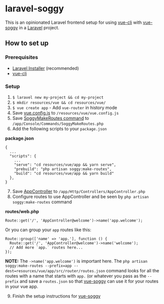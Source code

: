 # laravel-soggy

This is an opinionated Laravel frontend setup for using [vue-cli](https://cli.vuejs.org) with [vue-soggy](https://github.com/truefrontier/laravel-soggy) in a [Laravel](https://laravel.com/) project.

## How to set up

### Prerequisites

- [Laravel Installer](https://laravel.com/docs/7.x#installing-laravel) (recommended)
- [vue-cli](https://cli.vuejs.org/guide/installation.html)

### Setup

1. `$ laravel new my-project && cd my-project`
2. `$ mkdir resources/vue && cd resources/vue/`
3. `$ vue create app` - Add `vue-router` in history mode
4. Save [vue.config.js](https://github.com/truefrontier/laravel-soggy/blob/master/resources/vue/vue.config.js) to `/resources/vue/vue.config.js`
5. Save [SoggyMakeRoutes command](https://github.com/truefrontier/laravel-soggy/blob/master/app/Console/Commands/SoggyMakeRoutes.php) to `/app/Console/Commands/SoggyMakeRoutes.php`
6. Add the following scripts to your `package.json`

__package.json__
```
{
  ...
  "scripts": {
    ...
    "serve": "cd resources/vue/app && yarn serve",
    "prebuild": "php artisan soggy:make-routes",
    "build": "cd resources/vue/app && yarn build"
  },
}
```

7. Save [AppController](https://github.com/truefrontier/laravel-soggy/blob/master/app/Http/Controllers/AppController.php) to `/app/Http/Controllers/AppController.php`
8. Configure routes to use AppController and be seen by `php artisan soggy:make-routes` command

__routes/web.php__
```
Route::get('/', 'AppController@welcome')->name('app.welcome');
```

Or you can group your `app` routes like this:
```
Route::group(['name' => 'app.'], function () {
  Route::get('/', 'AppController@welcome')->name('welcome');
  // Add more `app.` routes here...
});
```

__NOTE:__ The `->name('app.welcome')` is important here. The `php artisan soggy:make-routes --prefix=app --dest=resources/vue/app/src/router/routes.json` command looks for all the routes with a name that starts with `app.` (or whatever you pass as the `--prefix` and save a `routes.json` so that [vue-soggy](https://github.com/truefrontier/vue-soggy) can use it for your routes in your vue app.

9. Finish the setup instructions for [vue-soggy](https://github.com/truefrontier/vue-soggy)


